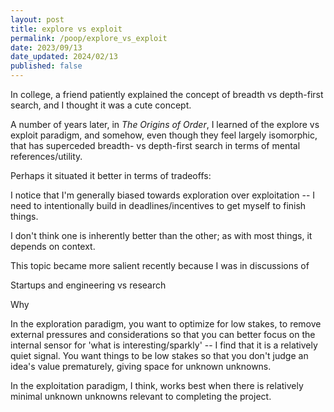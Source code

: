 ```yaml
---
layout: post
title: explore vs exploit
permalink: /poop/explore_vs_exploit
date: 2023/09/13
date_updated: 2024/02/13
published: false
---
```


In college, a friend patiently explained the concept of breadth vs depth-first search, and I thought it was a cute concept.

A number of years later, in _The Origins of Order_, I learned of the explore vs exploit paradigm, and somehow, even though they feel largely isomorphic, that has superceded breadth- vs depth-first search in terms of mental references/utility. 

Perhaps it situated it better in terms of tradeoffs: 

I notice that I'm generally biased towards exploration over exploitation -- I need to intentionally build in deadlines/incentives to get myself to finish things. 

I don't think one is inherently better than the other; as with most things, it depends on context. 

This topic became more salient recently because I was in discussions of 

Startups and engineering vs research

Why 


In the exploration paradigm, you want to optimize for low stakes, to remove external pressures and considerations so that you can better focus on the internal sensor for 'what is interesting/sparkly' -- I find that it is a relatively quiet signal. You want things to be low stakes so that you don't judge an idea's value prematurely, giving space for unknown unknowns. 

In the exploitation paradigm, I think, works best when there is relatively minimal unknown unknowns relevant to completing the project. 


